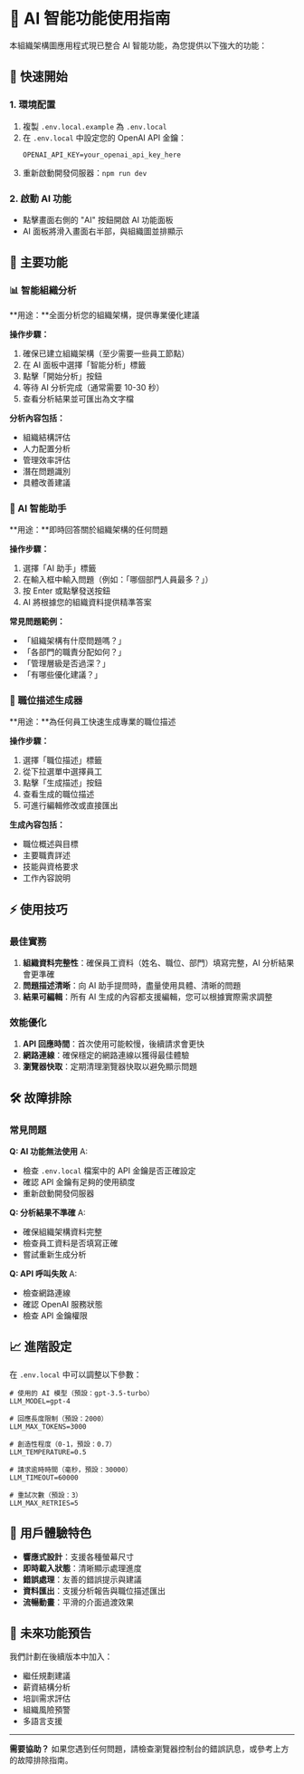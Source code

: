 # 🤖 AI 智能功能使用指南

本組織架構圖應用程式現已整合 AI 智能功能，為您提供以下強大的功能：

## 🚀 快速開始

### 1. 環境配置
1. 複製 `.env.local.example` 為 `.env.local`
2. 在 `.env.local` 中設定您的 OpenAI API 金鑰：
   ```
   OPENAI_API_KEY=your_openai_api_key_here
   ```
3. 重新啟動開發伺服器：`npm run dev`

### 2. 啟動 AI 功能
- 點擊畫面右側的 "AI" 按鈕開啟 AI 功能面板
- AI 面板將滑入畫面右半部，與組織圖並排顯示

## 🎯 主要功能

### 📊 智能組織分析
**用途：**全面分析您的組織架構，提供專業優化建議

**操作步驟：**
1. 確保已建立組織架構（至少需要一些員工節點）
2. 在 AI 面板中選擇「智能分析」標籤
3. 點擊「開始分析」按鈕
4. 等待 AI 分析完成（通常需要 10-30 秒）
5. 查看分析結果並可匯出為文字檔

**分析內容包括：**
- 組織結構評估
- 人力配置分析
- 管理效率評估
- 潛在問題識別
- 具體改善建議

### 💬 AI 智能助手
**用途：**即時回答關於組織架構的任何問題

**操作步驟：**
1. 選擇「AI 助手」標籤
2. 在輸入框中輸入問題（例如：「哪個部門人員最多？」）
3. 按 Enter 或點擊發送按鈕
4. AI 將根據您的組織資料提供精準答案

**常見問題範例：**
- 「組織架構有什麼問題嗎？」
- 「各部門的職責分配如何？」
- 「管理層級是否過深？」
- 「有哪些優化建議？」

### 📝 職位描述生成器
**用途：**為任何員工快速生成專業的職位描述

**操作步驟：**
1. 選擇「職位描述」標籤
2. 從下拉選單中選擇員工
3. 點擊「生成描述」按鈕
4. 查看生成的職位描述
5. 可進行編輯修改或直接匯出

**生成內容包括：**
- 職位概述與目標
- 主要職責詳述
- 技能與資格要求
- 工作內容說明

## ⚡ 使用技巧

### 最佳實務
1. **組織資料完整性**：確保員工資料（姓名、職位、部門）填寫完整，AI 分析結果會更準確
2. **問題描述清晰**：向 AI 助手提問時，盡量使用具體、清晰的問題
3. **結果可編輯**：所有 AI 生成的內容都支援編輯，您可以根據實際需求調整

### 效能優化
1. **API 回應時間**：首次使用可能較慢，後續請求會更快
2. **網路連線**：確保穩定的網路連線以獲得最佳體驗
3. **瀏覽器快取**：定期清理瀏覽器快取以避免顯示問題

## 🛠️ 故障排除

### 常見問題

**Q: AI 功能無法使用**
A: 
- 檢查 `.env.local` 檔案中的 API 金鑰是否正確設定
- 確認 API 金鑰有足夠的使用額度
- 重新啟動開發伺服器

**Q: 分析結果不準確**
A:
- 確保組織架構資料完整
- 檢查員工資料是否填寫正確
- 嘗試重新生成分析

**Q: API 呼叫失敗**
A:
- 檢查網路連線
- 確認 OpenAI 服務狀態
- 檢查 API 金鑰權限

## 📈 進階設定

在 `.env.local` 中可以調整以下參數：

```env
# 使用的 AI 模型（預設：gpt-3.5-turbo）
LLM_MODEL=gpt-4

# 回應長度限制（預設：2000）
LLM_MAX_TOKENS=3000

# 創造性程度（0-1，預設：0.7）
LLM_TEMPERATURE=0.5

# 請求逾時時間（毫秒，預設：30000）
LLM_TIMEOUT=60000

# 重試次數（預設：3）
LLM_MAX_RETRIES=5
```

## 🎨 用戶體驗特色

- **響應式設計**：支援各種螢幕尺寸
- **即時載入狀態**：清晰顯示處理進度
- **錯誤處理**：友善的錯誤提示與建議
- **資料匯出**：支援分析報告與職位描述匯出
- **流暢動畫**：平滑的介面過渡效果

## 🚀 未來功能預告

我們計劃在後續版本中加入：
- 繼任規劃建議
- 薪資結構分析
- 培訓需求評估
- 組織風險預警
- 多語言支援

---

**需要協助？** 如果您遇到任何問題，請檢查瀏覽器控制台的錯誤訊息，或參考上方的故障排除指南。